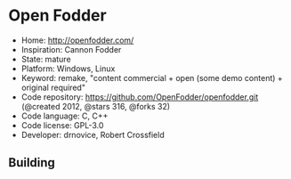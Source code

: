 # Open Fodder

- Home: http://openfodder.com/
- Inspiration: Cannon Fodder
- State: mature
- Platform: Windows, Linux
- Keyword: remake, "content commercial + open (some demo content) + original required"
- Code repository: https://github.com/OpenFodder/openfodder.git (@created 2012, @stars 316, @forks 32)
- Code language: C, C++
- Code license: GPL-3.0
- Developer: drnovice, Robert Crossfield

## Building
